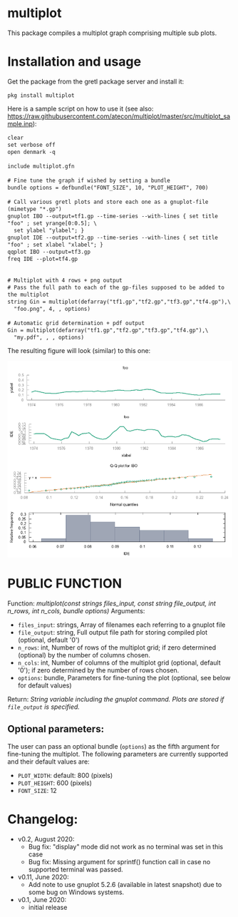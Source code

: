 # multiplot

This package compiles a multiplot graph comprising multiple sub plots.

# Installation and usage

Get the package from the gretl package server and install it:
```
pkg install multiplot
```
Here is a sample script on how to use it (see also: https://raw.githubusercontent.com/atecon/multiplot/master/src/multiplot_sample.inp):

```
clear
set verbose off
open denmark -q

include multiplot.gfn

# Fine tune the graph if wished by setting a bundle
bundle options = defbundle("FONT_SIZE", 10, "PLOT_HEIGHT", 700)

# Call various gretl plots and store each one as a gnuplot-file (mimetype "*.gp")
gnuplot IBO --output=tf1.gp --time-series --with-lines { set title "foo" ; set yrange[0:0.5]; \
  set ylabel "ylabel"; }
gnuplot IDE --output=tf2.gp --time-series --with-lines { set title "foo" ; set xlabel "xlabel"; }
qqplot IBO --output=tf3.gp
freq IDE --plot=tf4.gp


# Multiplot with 4 rows + png output
# Pass the full path to each of the gp-files supposed to be added to the multiplot
string Gin = multiplot(defarray("tf1.gp","tf2.gp","tf3.gp","tf4.gp"),\
  "foo.png", 4, , options)

# Automatic grid determination + pdf output
Gin = multiplot(defarray("tf1.gp","tf2.gp","tf3.gp","tf4.gp"),\
  "my.pdf", , , options)
```

The resulting figure will look (similar) to this one:

![sample](https://github.com/atecon/multiplot/raw/master/screenshot.png)


# PUBLIC FUNCTION

Function:       *multiplot(const strings files_input, const string file_output,
                int n_rows, int n_cols, bundle options)*
Arguments:
- ```files_input```:    strings, Array of filenames each referring to a gnuplot file
- ```file_output```:    string, Full output file path for storing compiled plot (optional, default '0')
- ```n_rows```:         int, Number of rows of the multiplot grid; if zero determined (optional) by the number of columns chosen.
- ```n_cols```:         int, Number of columns of the multiplot grid (optional, default '0'); if zero determined by the number of rows chosen.
- ```options```:        bundle, Parameters for fine-tuning the plot (optional, see below for default values)

Return: *String variable including the gnuplot command. Plots are stored if ```file_output``` is specified.*


## Optional parameters:

The user can pass an optional bundle (```options```) as the fifth argument for fine-tuning the multiplot. The following parameters are currently supported and their default values are:

- ```PLOT_WIDTH```: default: 800 (pixels)
- ```PLOT_HEIGHT```: 600 (pixels)
- ```FONT_SIZE```: 12

# Changelog:
- v0.2, August 2020:
    + Bug fix: "display" mode did not work as no terminal was set in this case
    + Bug fix: Missing argument for sprintf() function call in case no
      supported terminal was passed.
- v0.11, June 2020:
	+ Add note to use gnuplot 5.2.6 (available in latest snapshot) due to some bug on Windows systems.
- v0.1, June 2020:
	+ initial release


